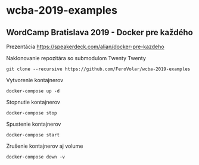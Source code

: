 # wcba-2019-examples
WordCamp Bratislava 2019 - Docker pre každého
---

Prezentácia https://speakerdeck.com/alian/docker-pre-kazdeho

Naklonovanie repozitára so submodulom Twenty Twenty

`git clone --recursive https://github.com/FeroVolar/wcba-2019-examples`

Vytvorenie kontajnerov

`docker-compose up -d`

Stopnutie kontajnerov

`docker-compose stop`

Spustenie kontajnerov

`docker-compose start`

Zrušenie kontajnerov aj volume

`docker-compose down -v`
